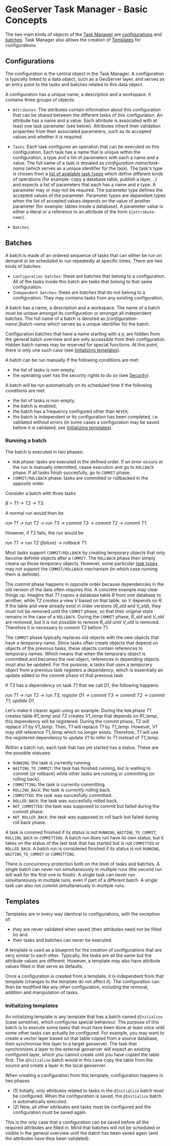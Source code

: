 # GeoServer Task Manager - Basic Concepts

The two main kinds of objects of the [Task Manager](../readme.md) are [configurations](#configurations) and [batches](#batches). Task Manager also allows the creation of [Templates](#templates) for configurations.

## Configurations

The configuration is the central object in the Task Manager. A configuration is typically linked to a data object, such as a GeoServer layer, and serves as an entry point to the tasks and batches related to this data object.

A configuration has a unique name, a description and a workspace. It contains three groups of objects:

* `Attributes`: The attributes contain information about this configuration that can be shared between the different tasks of this configuration. An attribute has a name and a value. Each attribute is associated with at least one task parameter (see below). Attributes inherit their validation properties from their associated parameters, such as its accepted values and whether it is required.

* `Tasks`: Each task configures an operation that can be executed on this configuration. Each task has a name that is unique within the configuration, a type and a list of parameters with each a name and a value. The full name of a task is donated as *configuration-name/task-name* (which serves as a unique identifier for the task). The task's type is chosen from a [list of available task types](user.md#task-types) which define different kinds of operations (for example: copy a database table, publish a layer, ..) and expects a list of parameters that each has a name and a type. A parameter may or may not be required. The parameter type defines the accepted values of the parameter. Parameter types are dependent types when the list of accepted values depends on the value of another parameter (for example: tables inside a database). A parameter value is either a literal or a reference to an attribute of the form `${attribute-name}`.

* `Batches`.

## Batches

A batch is made of an ordered sequence of tasks that can either be run on demand or be scheduled to run repeatedly at specific times. There are two kinds of batches:

* `Configuration batches`: these are batches that belong to a configuration. All of the tasks inside this batch are tasks that belong to that same configuration.
* `Independent batches`: these are batches that do not belong to a configuration. They may contains tasks from any existing configuration.

A batch has a name, a description and a workspace. The name of a batch must be unique amongst its configuration or amongst all independent batches. The full name of a batch is denoted as *\[configuration-name:\]batch-name* which serves as a unique identifier for the batch. 

Configuration batches that have a name starting with a `@`, are hidden from the general batch overview and are only accessible from their configuration. Hidden batch names may be reserved for special functions. At this point, there is only one such case (see [Initializing templates](#templates)).

A batch can be run manually if the following conditions are met:

* the list of tasks is non-empty;
* the operating user has the security rights to do so (see [Security](user.md#security)).

A batch will be run automatically on its scheduled time if the following conditions are met:

* the list of tasks is non-empty;
* the batch is enabled;
* the batch has a frequency configured other than `NEVER`;
* the batch is independent or its configuration has been completed, i.e. validated without errors (in some cases a configuration may be saved before it is validated, see [Initializing templates](#templates)).

### Running a batch

The batch is executed in two phases:

* `RUN` phase: tasks are executed in the defined order. If an error occurs or the run is manually intermitted, cease execution and go to `ROLLBACK` phase. If all tasks finish succesfully, go to `COMMIT` phase.
* `COMMIT/ROLLBACK` phase: tasks are committed or rollbacked in the *opposite* order.

Consider a batch with three tasks 

*B = T1 -> T2 -> T3*.

A normal run would then be 

*run T1 -> run T2 -> run T3 -> commit T3 -> commit T2 -> commit T1*. 

However, if T2 fails, the run would be 

*run T1 -> run T2 (failure) -> rollback T1*. 

Most tasks support `COMMIT/ROLLBACK` by creating temporary objects that only become definite objects after a `COMMIT`. The `ROLLBACK` phase then simply cleans up those temporary objects. However, some particular [task types](user.md#task-types) may not support the `COMMIT/ROLLBACK` mechanism (in which case running them is definite).

The commit phase happens in opposite order because dependencies in the old version of the data often requires this. A concrete example may clear things up. Imagine that *T1* copies a database table *R* from one database to another, while *T2* creates a view *V* based on that table, so *V* depends on *R*. If the table and view already exist in older versions (*R_old* and *V_old*), they must not be removed until the `COMMIT` phase, so that their original state remains in the case of a `ROLLBACK`. During the `COMMIT` phase, *R_old* and *V_old* are removed, but it is not possible to remove *R_old* until *V_old* is removed. Therefore it is necessary to commit *T2* before *T1*.

The `COMMIT` phase typically replaces old objects with the new objects that have a temporary name. Since tasks often create objects that depend on objects of the previous tasks, these objects contain references to temporary names. Which means that when the temporary object is committed and becomes the real object, references in depending objects must also be updated. For this purpose, a tasks that uses a temporary object from a previous task registers a *dependency*, which is essentially an update added to the commit phase of that previous task. 

If *T3* has a dependency on task *T1* that we call *D1*, the following happens:

*run T1 -> run T2 -> run T3, register D1 -> commit T3 -> commit T2 -> commit T1, update D1*. 

Let's make it clearer again using an example. During the `RUN` phase *T1* creates table *R1_temp* and *T2* creates *V1_temp* that depends on *R1_temp*, this dependency will be registered. During the commit phase, *T2* will replace *V1* by *V1_temp*. Then, *T1* will replace *T1* by *T1_temp*. However, *V1* may still reference *T1_temp* which no longer exists. Therefore, *T1* will use the registered dependency to update *V1* to refer to *T1* instead of *T1_temp*.

Within a batch run, each task that has yet started has a status. These are the possible statuses:

* `RUNNING`: the task is currently running.
* `WAITING_TO_COMMIT`: the task has finished running, but is waiting to commit (or rollback) while other tasks are running or committing (or rolling back).
* `COMMITTING`: the task is currently committing.
* `ROLLING_BACK`: the task is currently rolling back.
* `COMMITTED`: the task was succesfully committed.
* `ROLLED_BACK`: the task was succesfully rolled back.
* `NOT_COMMITTED`: the task was supposed to commit but failed during the commit phase.
* `NOT_ROLLED_BACK`: the task was supposed to roll back but failed during roll back phase.

A task is consired finished if its status is not `RUNNING`, `WAITING_TO_COMMIT`, `ROLLING_BACK` or `COMMITTING`. A batch run does not have its own status, but it takes on the status of the last task that has started but is not `COMMITTED` or `ROLLED_BACK`. A batch run is considered finished if its status is not `RUNNING`, `WAITING_TO_COMMIT` or `COMMITTING`.

There is concurrency protection both on the level of tasks and batches. A single batch can never run simultaneously in multiple runs (the second run will wait for the first one to finish). A single task can never run simultaneously in multiple runs, even if part of a different batch. A single task can also not commit simultaneously in multiple runs. 

## Templates

Templates are in every way identical to configurations, with the exception of:

* they are never validated when saved (their attributes need not be filled in) and
* their tasks and batches can never be executed.

A template is used as a blueprint for the creation of configurations that are very similar to each other. Typically, the tasks are all the same but the attribute values are different. However, a template may also have attribute values filled in that serve as defaults. 

Once a configuration is created from a template, it is independent from that template (changes to the template do not affect it). The configuration can then be modified like any other configuration, including the removal, addition and manipulation of tasks.

### Initializing templates

An initializing template is any template that has a batch named `@Initialize` (case sensitive), which configures special behaviour. The purpose of this batch is to execute some tasks that must have been done at least once until some other tasks can actually be configured. For example, you may want to create a vector layer based on that table copied from a source database, then synchronise this layer to a target geoserver. The task that synchronizes a layer to the external geoserver will expect an existing configured layer, which you cannot create until you have copied the table first. The `@Initialize` batch would in this case copy the table from the source and create a layer in the local geoserver.

When creating a configuration from this template, configuration happens in two phases

* (1) Initially, only attributes related to tasks in the `@Initialize` batch must be configured. When the configuration is saved, the `@Initialize` batch is automatically executed.
* (2) Now, all other attributes and tasks must be configured and the configuration must be saved again.

This is the only case that a configuration can be saved before all the required attributes are filled in. Mind that batches will not be scheduled or visible in the general overview until the batch has been saved again (and the attributes have thus been validated).



